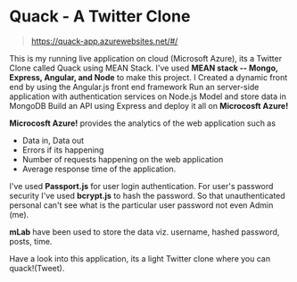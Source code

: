 
# Quack - A Twitter Clone
> https://quack-app.azurewebsites.net/#/


This is my running live application on cloud (Microsoft Azure), its a Twitter Clone called Quack using MEAN Stack.
I've used **MEAN stack -- Mongo, Express, Angular, and Node** to make this project.
I Created a dynamic front end by using the Angular.js front end framework Run an server-side application with authentication services on Node.js Model and store data in MongoDB Build an API using Express and deploy it all on **Microcosft Azure!**

**Microcosft Azure!** provides the analytics of the web application such as 
- Data in, Data out 
- Errors if its happening 
- Number of requests happening on the web application 
- Average response time of the application.

I've used **Passport.js** for user login authentication. For user's password security I've used **bcrypt.js** to hash the password. So that unauthenticated personal can't see what is the particular user password not even Admin (me).

**mLab** have been used to store the data viz. username, hashed password, posts, time.

Have a look into this application, its a light Twitter clone where you can quack!(Tweet).


